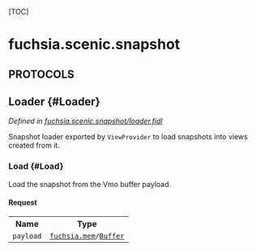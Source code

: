 [TOC]

# fuchsia.scenic.snapshot


## **PROTOCOLS**

## Loader {#Loader}
*Defined in [fuchsia.scenic.snapshot/loader.fidl](https://fuchsia.googlesource.com/fuchsia/+/master/sdk/fidl/fuchsia.scenic.snapshot/loader.fidl#12)*

<p>Snapshot loader exported by <code>ViewProvider</code> to load snapshots into views
created from it.</p>

### Load {#Load}

<p>Load the snapshot from the Vmo buffer payload.</p>

#### Request
<table>
    <tr><th>Name</th><th>Type</th></tr>
    <tr>
            <td><code>payload</code></td>
            <td>
                <code><a class='link' href='../fuchsia.mem/'>fuchsia.mem</a>/<a class='link' href='../fuchsia.mem/#Buffer'>Buffer</a></code>
            </td>
        </tr></table>



















